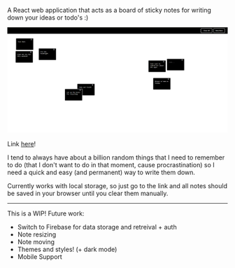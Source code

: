 A React web application that acts as a board of sticky notes for writing down your ideas or todo's :) 

![alt text](https://github.com/thedavidkipnis/Tondo/blob/master/image%20(14).png)

Link [here](https://thedavidkipnis.github.io/Tondo/)!

I tend to always have about a billion random things that I need to remember to do (that I don't want to do in that moment, cause procrastination) so I need a quick and easy (and permanent) way to write them down.

Currently works with local storage, so just go to the link and all notes should be saved in your browser until you clear them manually.

---

This is a WIP! Future work:
- Switch to Firebase for data storage and retreival + auth
- Note resizing
- Note moving
- Themes and styles! (+ dark mode)
- Mobile Support
